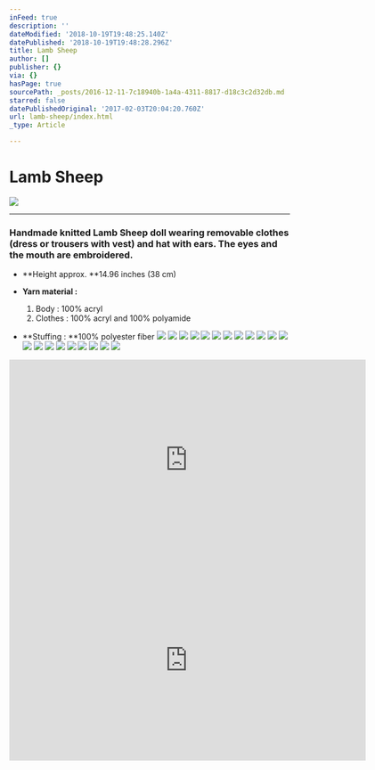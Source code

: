 ```yaml
---
inFeed: true
description: ''
dateModified: '2018-10-19T19:48:25.140Z'
datePublished: '2018-10-19T19:48:28.296Z'
title: Lamb Sheep
author: []
publisher: {}
via: {}
hasPage: true
sourcePath: _posts/2016-12-11-7c18940b-1a4a-4311-8817-d18c3c2d32db.md
starred: false
datePublishedOriginal: '2017-02-03T20:04:20.760Z'
url: lamb-sheep/index.html
_type: Article

---
```

# Lamb Sheep
![](https://the-grid-user-content.s3-us-west-2.amazonaws.com/344707d0-8711-47ed-8d72-61721aa3fec5.jpg)

---

### Handmade knitted **Lamb Sheep** doll wearing removable clothes (dress or trousers with vest) and hat with ears. The eyes and the mouth are embroidered.

* **Height approx. **14.96 inches (38 cm)
* **Yarn material :**
  1. Body : 100% acryl
  2. Clothes : 100% acryl and 100% polyamide

* **Stuffing : **100% polyester fiber
![](https://the-grid-user-content.s3-us-west-2.amazonaws.com/268547d8-df3b-446e-b2d4-020f81acc739.jpg)
![](https://the-grid-user-content.s3-us-west-2.amazonaws.com/fd688d0d-2043-4abe-914e-be233803fbb1.jpg)
![](https://the-grid-user-content.s3-us-west-2.amazonaws.com/c0cfd521-19e0-4a46-8d87-5e818085b213.jpg)
![](https://the-grid-user-content.s3-us-west-2.amazonaws.com/b7e18477-57b8-4b8a-9b98-381250d9b066.jpg)
![](https://the-grid-user-content.s3-us-west-2.amazonaws.com/43e058b2-dabe-44ea-a443-4e5822cadbc9.jpg)
![](https://the-grid-user-content.s3-us-west-2.amazonaws.com/e10a7614-b771-49e9-9c34-c3bab6e67673.jpg)
![](https://the-grid-user-content.s3-us-west-2.amazonaws.com/cc6972c6-c270-4173-b33d-e8cc6f63bd7a.jpg)
![](https://the-grid-user-content.s3-us-west-2.amazonaws.com/5e3661e5-b347-40af-aeba-cc7c2f233ff2.jpg)
![](https://the-grid-user-content.s3-us-west-2.amazonaws.com/3f24acf3-2d4f-4678-95ba-5dd747c40355.jpg)
![](https://the-grid-user-content.s3-us-west-2.amazonaws.com/178ae4b8-3f5d-455e-949e-47400fd2293f.jpg)
![](https://the-grid-user-content.s3-us-west-2.amazonaws.com/7c96f294-0f5f-4f4c-a4c6-f503b17433a1.jpg)
![](https://the-grid-user-content.s3-us-west-2.amazonaws.com/fcc8c1c6-a87e-4adc-862a-419c50ed10a2.jpg)
![](https://the-grid-user-content.s3-us-west-2.amazonaws.com/ff665d7b-e21d-44f7-9966-da83b89ebdcb.jpg)
![](https://the-grid-user-content.s3-us-west-2.amazonaws.com/28c17036-72e4-4343-9768-6b29a3cb5936.jpg)
![](https://the-grid-user-content.s3-us-west-2.amazonaws.com/fce05e78-1841-4ec0-88c0-cd5d256fc858.jpg)
![](https://the-grid-user-content.s3-us-west-2.amazonaws.com/5f6423a0-1e9b-4fab-b8d6-eb180041fe2d.jpg)
![](https://the-grid-user-content.s3-us-west-2.amazonaws.com/c17cda02-b577-4c7c-90f1-580784a84f94.jpg)
![](https://the-grid-user-content.s3-us-west-2.amazonaws.com/0a4b4e39-18fa-4d35-94ba-942673d4fbc1.jpg)
![](https://the-grid-user-content.s3-us-west-2.amazonaws.com/908d7c8a-cd1c-41f0-ac89-6d9998dc6cb2.jpg)
![](https://the-grid-user-content.s3-us-west-2.amazonaws.com/f3219386-d1e2-414f-9b91-b7c4431b8446.jpg)
![](https://the-grid-user-content.s3-us-west-2.amazonaws.com/d00681d4-bfd1-430b-9ffc-7d3b789741b3.jpg)

<iframe src="https://cdn.embedly.com/widgets/media.html?src=https%3A%2F%2Fwww.youtube.com%2Fembed%2FGF6srBYEaCo%3Ffeature%3Doembed&amp;url=http%3A%2F%2Fwww.youtube.com%2Fwatch%3Fv%3DGF6srBYEaCo&amp;image=https%3A%2F%2Fi.ytimg.com%2Fvi%2FGF6srBYEaCo%2Fhqdefault.jpg&amp;key=a715cf41cc93453ca338d350cd26f87b&amp;type=text%2Fhtml&amp;schema=youtube" width="640" height="360" scrolling="no" frameborder="0" allowfullscreen="" style=""></iframe>

<iframe src="https://cdn.embedly.com/widgets/media.html?src=https%3A%2F%2Fwww.youtube.com%2Fembed%2F5uyvxIWExFA%3Ffeature%3Doembed&amp;url=http%3A%2F%2Fwww.youtube.com%2Fwatch%3Fv%3D5uyvxIWExFA&amp;image=https%3A%2F%2Fi.ytimg.com%2Fvi%2F5uyvxIWExFA%2Fhqdefault.jpg&amp;key=a715cf41cc93453ca338d350cd26f87b&amp;type=text%2Fhtml&amp;schema=youtube" width="640" height="360" scrolling="no" frameborder="0" allowfullscreen="" style=""></iframe>